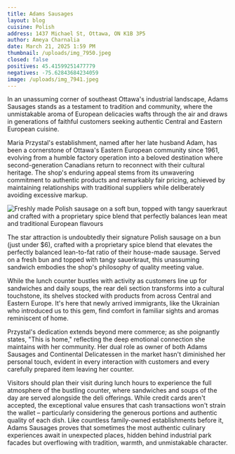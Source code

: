 ```yaml
---
title: Adams Sausages
layout: blog
cuisine: Polish
address: 1437 Michael St, Ottawa, ON K1B 3P5
author: Ameya Charnalia
date: March 21, 2025 1:59 PM
thumbnail: /uploads/img_7950.jpeg
closed: false
positives: 45.41599251477779
negatives: -75.62843684234059
image: /uploads/img_7941.jpeg
---
```

In an unassuming corner of southeast Ottawa's industrial landscape, Adams Sausages stands as a testament to tradition and community, where the unmistakable aroma of European delicacies wafts through the air and draws in generations of faithful customers seeking authentic Central and Eastern European cuisine.

Maria Przystal's establishment, named after her late husband Adam, has been a cornerstone of Ottawa's Eastern European community since 1961, evolving from a humble factory operation into a beloved destination where second-generation Canadians return to reconnect with their cultural heritage. The shop's enduring appeal stems from its unwavering commitment to authentic products and remarkably fair pricing, achieved by maintaining relationships with traditional suppliers while deliberately avoiding excessive markup.

![Freshly made Polish sausage on a soft bun, topped with tangy sauerkraut and crafted with a proprietary spice blend that perfectly balances lean meat and traditional European flavours](/uploads/img_7950.jpeg "Adams Sausages Polish sausage on a bun")

The star attraction is undoubtedly their signature Polish sausage on a bun (just under $6), crafted with a proprietary spice blend that elevates the perfectly balanced lean-to-fat ratio of their house-made sausage. Served on a fresh bun and topped with tangy sauerkraut, this unassuming sandwich embodies the shop's philosophy of quality meeting value.

While the lunch counter bustles with activity as customers line up for sandwiches and daily soups, the rear deli section transforms into a cultural touchstone, its shelves stocked with products from across Central and Eastern Europe. It's here that newly arrived immigrants, like the Ukrainian who introduced us to this gem, find comfort in familiar sights and aromas reminiscent of home.

Przystal's dedication extends beyond mere commerce; as she poignantly states, "This is home," reflecting the deep emotional connection she maintains with her community. Her dual role as owner of both Adams Sausages and Continental Delicatessen in the market hasn't diminished her personal touch, evident in every interaction with customers and every carefully prepared item leaving her counter.

Visitors should plan their visit during lunch hours to experience the full atmosphere of the bustling counter, where sandwiches and soups of the day are served alongside the deli offerings. While credit cards aren't accepted, the exceptional value ensures that cash transactions won't strain the wallet – particularly considering the generous portions and authentic quality of each dish. Like countless family-owned establishments before it, Adams Sausages proves that sometimes the most authentic culinary experiences await in unexpected places, hidden behind industrial park facades but overflowing with tradition, warmth, and unmistakable character.